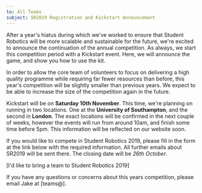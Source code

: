 ```yaml
---
to: All Teams
subject: SR2019 Registration and Kickstart Announcement
---
```


After a year's hiatus during which we've worked to ensure that Student Robotics will be more scalable and sustainable for the future, we're excited to announce the continuation of the annual competition. As always, we start this competition period with a Kickstart event. Here, we will announce the game, and show you how to use the kit.

In order to allow the core team of volunteers to focus on delivering a high quality programme while requiring far fewer resources than before, this year's competition will be slightly smaller than previous years. We expect to be able to increase the size of the competition again in the future.

Kickstart will be on **Saturday 10th November**. This time, we're planning on running in two locations. One at the **University of Southampton**, and the second in **London**. The exact locations will be confirmed in the next couple of weeks, however the events will run from around 10am, and finish some time before 5pm. This information will be reflected on our website soon.

If you would like to compete in Student Robotics 2019, please fill in the form at the link below with the required information. All further emails about SR2019 will be sent there. The closing date will be *26th October*.

[I'd like to bring a team to Student Robotics 2019]

If you have any questions or concerns about this years competition, please email Jake at [teams@].
